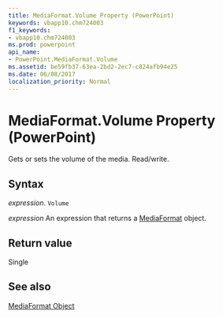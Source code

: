```yaml
---
title: MediaFormat.Volume Property (PowerPoint)
keywords: vbapp10.chm724003
f1_keywords:
- vbapp10.chm724003
ms.prod: powerpoint
api_name:
- PowerPoint.MediaFormat.Volume
ms.assetid: be59fb37-63ea-2bd2-2ec7-c824afb94e25
ms.date: 06/08/2017
localization_priority: Normal
---
```



# MediaFormat.Volume Property (PowerPoint)

Gets or sets the volume of the media. Read/write.


## Syntax

 _expression_. `Volume`

 _expression_ An expression that returns a [MediaFormat](./PowerPoint.MediaFormat.md) object.


## Return value

Single


## See also


[MediaFormat Object](PowerPoint.MediaFormat.md)

